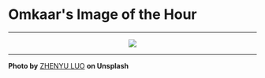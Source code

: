 # Omkaar's Image of the Hour

---

<div align="center">

<a href="https://unsplash.com/photos/neon-signs-illuminate-a-city-street-at-night-eQs-L16uFSA">
  <img src="https://images.unsplash.com/photo-1747134392453-751dfaed2aa3?crop=entropy&cs=tinysrgb&fit=max&fm=jpg&ixid=M3w3NjA2Nzh8MHwxfHJhbmRvbXx8fHx8fHx8fDE3NTIxODg0MDB8&ixlib=rb-4.1.0&q=80&w=1080" style="max-width:100%; height:auto;">
</a>



</div>

---

**Photo by** [ZHENYU LUO](https://unsplash.com/@mrnuclear) **on Unsplash**
